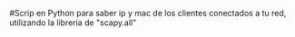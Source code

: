#Scrip en Python para saber ip y mac de los clientes conectados a tu red, utilizando la libreria de "scapy.all"

